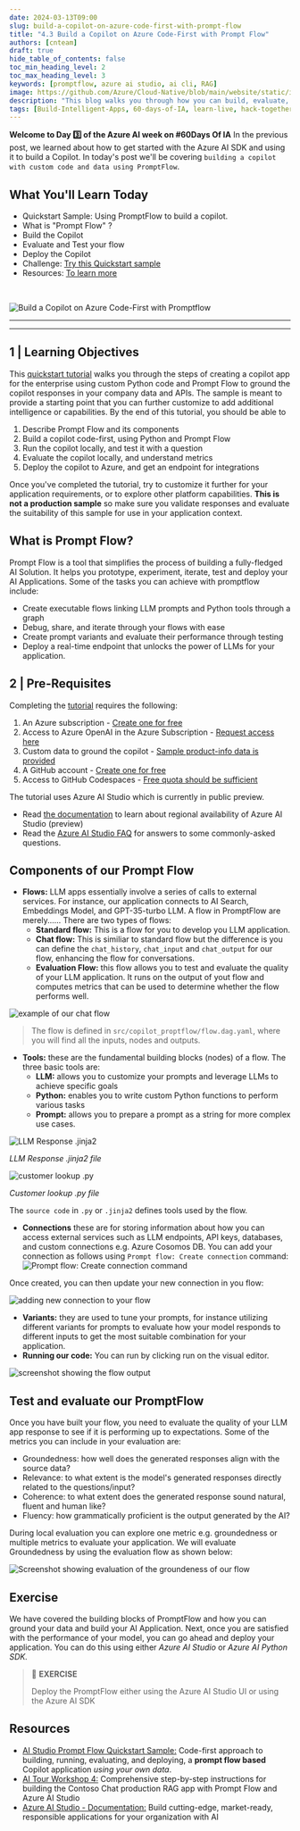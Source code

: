 ```yaml
---
date: 2024-03-13T09:00
slug: build-a-copilot-on-azure-code-first-with-prompt-flow
title: "4.3 Build a Copilot on Azure Code-First with Prompt Flow"
authors: [cnteam]
draft: true
hide_table_of_contents: false
toc_min_heading_level: 2
toc_max_heading_level: 3
keywords: [promptflow, azure ai studio, ai cli, RAG]
image: https://github.com/Azure/Cloud-Native/blob/main/website/static/img/ogImage.png
description: "This blog walks you through how you can build, evaluate, and test a custom copilot implementation using Prompt Flow and Azure AI SDK." 
tags: [Build-Intelligent-Apps, 60-days-of-IA, learn-live, hack-together, community-buzz, ask-the-expert, azure-kubernetes-service, azure-functions, azure-openai, azure-container-apps, azure-cosmos-db, github-copilot, github-codespaces, github-actions]
---
```


<head> 
  <meta property="og:url" content="https://azure.github.io/cloud-native/60daysofia/build-a-copilot-on-azure-code-first-with-prompt-flow"/>
  <meta property="og:type" content="website"/> 
  <meta property="og:title" content="Build Intelligent Apps | AI Apps on Azure"/> 
  <meta property="og:description" content="This blog walks you through how you can build, evaluate, and test a custom copilot implementation using Prompt Flow and Azure AI SDK."/> 
  <meta property="og:image" content="https://github.com/Azure/Cloud-Native/blob/main/website/static/img/ogImage.png"/> 
  <meta name="twitter:url" content="https://azure.github.io/Cloud-Native/60daysofIA/build-a-copilot-on-azure-code-first-with-prompt-flow" /> 
  <meta name="twitter:title" content="Build Intelligent Apps | AI Apps on Azure" />
 <meta name="twitter:description" content="This blog walks you through how you can build, evaluate, and test a custom copilot implementation using Prompt Flow and Azure AI SDK." />
  <meta name="twitter:image" content="https://azure.github.io/Cloud-Native/img/ogImage.png" /> 
  <meta name="twitter:card" content="summary_large_image" /> 
  <meta name="twitter:creator" content="@devanshidiaries" /> 
  <link rel="canonical" href="https://azure.github.io/Cloud-Native/60daysofIA/build-a-copilot-on-azure-code-first-with-prompt-flow" /> 
</head> 

<!-- End METADATA -->


**Welcome to Day 3️⃣ of the Azure AI week on #60Days Of IA**
In the previous post, we learned about how to get started with the Azure AI SDK and using it to build a Copilot. In today's post we'll be covering `building a copilot with custom code and data using PromptFlow`.


## What You'll Learn Today
 * Quickstart Sample: Using PromptFlow to build a copilot.
 * What is "Prompt Flow" ? 
 * Build the Copilot
 * Evaluate and Test your flow
 * Deploy the Copilot
 * Challenge: [Try this Quickstart sample](https://github.com/Azure-Samples/aistudio-python-promptflow-sample)
 * Resources: [To learn more](https://learn.microsoft.com/en-us/azure/ai-studio/how-to/prompt-flow?ocid=buildia24_60days_blog)

<br/>

<!-- FIXME: banner image -->
![Build a Copilot on Azure Code-First with Promptflow](../../static/img/60-days-of-ia/blogs/2024-03-13/BIA-3.png)

---

---

<!-- ************************************** -->
<!--  AUTHORS: WRITE BLOG POST CONTENT HERE -->
<!-- ************************************** -->

## 1 | Learning Objectives

This [quickstart tutorial](https://github.com/Azure-Samples/aistudio-python-promptflow-sample) walks you through the steps of creating a copilot app for the enterprise using custom Python code and Prompt Flow to ground the copilot responses in your company data and APIs. The sample is meant to provide a starting point that you can further customize to add additional intelligence or capabilities. By the end of this tutorial, you should be able to
1. Describe Prompt Flow and its components
1. Build a copilot code-first, using Python and Prompt Flow
1. Run the copilot locally, and test it with a question
1. Evaluate the copilot locally, and understand metrics
1. Deploy the copilot to Azure, and get an endpoint for integrations

Once you've completed the tutorial, try to customize it further for your application requirements, or to explore other platform capabilities. **This is not a production sample** so make sure you validate responses and evaluate the suitability of this sample for use in your application context.

## What is Prompt Flow? 

Prompt Flow is a tool that simplifies the process of building a fully-fledged AI Solution. It helps you prototype, experiment, iterate, test and deploy your AI Applications. Some of the tasks you can achieve with promptflow include:

* Create executable flows linking LLM prompts and Python tools through a graph
* Debug, share, and iterate through your flows with ease
* Create prompt variants and evaluate their performance through testing
* Deploy a real-time endpoint that unlocks the power of LLMs for your application.

## 2 | Pre-Requisites

Completing the [tutorial](https://github.com/Azure-Samples/aistudio-python-promptflow-sample) requires the following:

1. An Azure subscription - [Create one for free](https://azure.microsoft.com/free/cognitive-services?ocid=buildia24_60days_blog)
2. Access to Azure OpenAI in the Azure Subscription - [Request access here](https://aka.ms/oai/access?ocid=buildia24_60days_blog)
3. Custom data to ground the copilot - [Sample product-info data is provided](./../data/3-product-info/)
4. A GitHub account - [Create one for free](https://github.com/signup)
5. Access to GitHub Codespaces - [Free quota should be sufficient](https://docs.github.com/en/billing/managing-billing-for-github-codespaces/about-billing-for-github-codespaces#monthly-included-storage-and-core-hours-for-personal-accounts)

The tutorial uses Azure AI Studio which is currently in public preview.

 - Read [the documentation](https://learn.microsoft.com/azure/ai-studio/reference/region-support#azure-public-regions?ocid=buildia24_60days_blog) to learn about regional availability of Azure AI Studio (preview)
 - Read the [Azure AI Studio FAQ](https://learn.microsoft.com/azure/ai-studio/faq?ocid=buildia24_60days_blog?ocid=buildia24_60days_blog) for answers to some commonly-asked questions.

## Components of our Prompt Flow

* **Flows:** LLM apps essentially involve a series of calls to external services. For instance, our application connects to AI Search, Embeddings Model, and GPT-35-turbo LLM. A flow in PromptFlow are merely...... There are two types of flows:
    * **Standard flow:** This is a flow for you to develop you LLM application.
    * **Chat flow:** This is similiar to standard flow but the difference is you can define the `chat_history`, `chat_input` and `chat_output` for our flow, enhancing the flow for conversations. 
    * **Evaluation Flow:** this flow allows you to test and evaluate the quality of your LLM application. It runs on the output of yout flow and computes metrics that can be used to determine whether the flow performs well.

![example of our chat flow](../../static/img/60-days-of-ia/blogs/2024-03-13/flow.png)

> The flow is defined in `src/copilot_proptflow/flow.dag.yaml`, where you will find all the inputs, nodes and outputs. 

* **Tools:** these are the fundamental building blocks (nodes) of a flow. The three basic tools are:
    * **LLM:** allows you to customize your prompts and leverage LLMs to achieve specific goals
    * **Python:** enables you to write custom Python functions to perform various tasks
    * **Prompt:** allows you to prepare a prompt as a string for more complex use cases.

![LLM Response .jinja2](../../static/img/60-days-of-ia/blogs/2024-03-13/llm_reponse_jinja2.png)

*LLM Response .jinja2 file*

![customer lookup .py](../../static/img/60-days-of-ia/blogs/2024-03-13/customer_lookup_py.png)

*Customer lookup .py file*

The `source code` in `.py` or `.jinja2` defines tools used by the flow.

* **Connections** these are for storing information about how you can access external services such as LLM endpoints, API keys, databases, and custom connections e.g. Azure Cosomos DB. You can add your connection as follows using `Prompt flow: Create connection` command:
![Prompt flow: Create connection command](../../static/img/60-days-of-ia/blogs/2024-03-13/create_connection.png)

Once created, you can then update your new connection in you flow:

![adding new connection to your flow](../../static/img/60-days-of-ia/blogs/2024-03-13/connections_editor.png)

* **Variants:** they are used to tune your prompts, for instance utilizing different variants for prompts to evaluate how your model responds to different inputs to get the most suitable combination for your application.
* **Running our code:** You can run by clicking run on the visual editor.

![screenshot showing the flow output](../../static/img/60-days-of-ia/blogs/2024-03-13/code_output.png)

## Test and evaluate our PromptFlow

Once you have built your flow, you need to evaluate the quality of your LLM app response to see if it is performing up to expectations. Some of the metrics you can include in your evaluation are:

* Groundedness: how well does the generated responses align with the source data?
* Relevance: to what extent is the model's generated responses directly related to the questions/input?
* Coherence: to what extent does the generated response sound natural, fluent and human like?
* Fluency: how grammatically proficient is the output generated by the AI?

During local evaluation you can explore one metric e.g. groundedness or multiple metrics to evaluate your application. We will evaluate Groundedness by using the evaluation flow as shown below:

![Screenshot showing evaluation of the groundeness of our flow](../../static/img/60-days-of-ia/blogs/2024-03-13/groundedness_flow.png)

## Exercise

We have covered the building blocks of PromptFlow and how you can ground your data and build your AI Application. Next, once you are satisfied with the performance of your model, you can go ahead and deploy your application. You can do this using either *Azure AI Studio* or *Azure AI Python SDK.*

> 🚀 **EXERCISE**
>
> Deploy the PromptFlow either using the Azure AI Studio UI or using the Azure AI SDK

## Resources

* [AI Studio Prompt Flow Quickstart Sample:](https://github.com/Azure-Samples/aistudio-python-promptflow-sample) Code-first approach to building, running, evaluating, and deploying, a **prompt flow based** Copilot application _using your own data_.
* [AI Tour Workshop 4:](https://aka.ms/aitour/contoso-chat/workshop) Comprehensive step-by-step instructions for building the Contoso Chat production RAG app with Prompt Flow and Azure AI Studio
* [Azure AI Studio - Documentation:](https://learn.microsoft.com/en-us/azure/ai-studio/?ocid=buildia24_60days_blog) Build cutting-edge, market-ready, responsible applications for your organization with AI